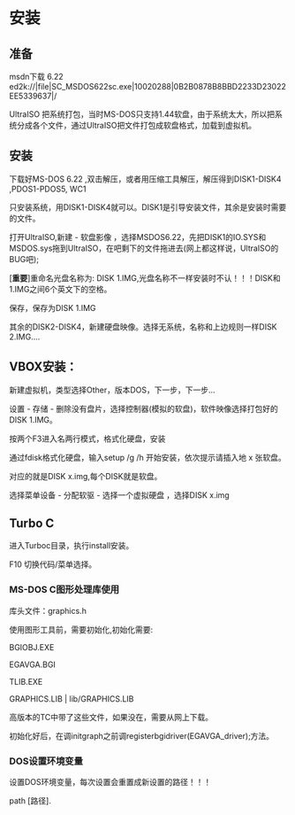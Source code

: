 # 安装

## 准备

msdn下载 6.22    ed2k://|file|SC_MSDOS622sc.exe|10020288|0B2B0878B8BBD2233D23022EE5339637|/

UltraISO  			 把系统打包，当时MS-DOS只支持1.44软盘，由于系统太大，所以把系统分成各个文件，通过UltraISO把文件打包成软盘格式，加载到虚拟机。



## 安装

下载好MS-DOS 6.22   ,双击解压，或者用压缩工具解压，解压得到DISK1-DISK4 ,PDOS1-PDOS5, WC1

只安装系统，用DISK1-DISK4就可以。DISK1是引导安装文件，其余是安装时需要的文件。

打开UltraISO,新建 - 软盘影像 ，选择MSDOS6.22，先把DISK1的IO.SYS和MSDOS.sys拖到UltraISO，在吧剩下的文件拖进去(网上都这样说，UltraISO的BUG吧);

[**重要**]重命名光盘名称为: DISK      1.IMG,光盘名称不一样安装时不认！！！DISK和1.IMG之间6个英文下的空格。

保存，保存为DISK      1.IMG

其余的DISK2-DISK4，新建硬盘映像。选择无系统，名称和上边规则一样DISK      2.IMG....

## VBOX安装：

新建虚拟机，类型选择Other，版本DOS，下一步，下一步...

设置 - 存储 - 删除没有盘片，选择控制器(模拟的软盘)，软件映像选择打包好的DISK      1.IMG。

按两个F3进入名两行模式，格式化硬盘，安装

通过fdisk格式化硬盘，输入setup /g /h 开始安装，依次提示请插入地 x 张软盘。

对应的就是DISK     x.img,每个DISK就是软盘。

选择菜单设备 - 分配软驱 - 选择一个虚拟硬盘   ，选择DISK     x.img



## Turbo C

进入Turboc目录，执行install安装。

F10		切换代码/菜单选择。



### MS-DOS C图形处理库使用

库头文件：graphics.h

使用图形工具前，需要初始化,初始化需要:

BGIOBJ.EXE

EGAVGA.BGI

TLIB.EXE

GRAPHICS.LIB | lib/GRAPHICS.LIB

高版本的TC中带了这些文件，如果没在，需要从网上下载。

初始化好后，在调initgraph之前调registerbgidriver(EGAVGA_driver);方法。



### DOS设置环境变量

设置DOS环境变量，每次设置会重置成新设置的路径！！！

path [路径].



